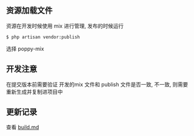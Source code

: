 ## 资源加载文件

资源在开发时候使用 mix 进行管理, 发布的时候运行 

```
$ php artisan vendor:publish 
```
选择 poppy-mix


## 开发注意

在提交版本前需要验证 开发的mix 文件和 publish 文件是否一致, 不一致, 则需要重新生成并复制进项目中

## 更新记录

查看 [build.md](./docs/build.md)